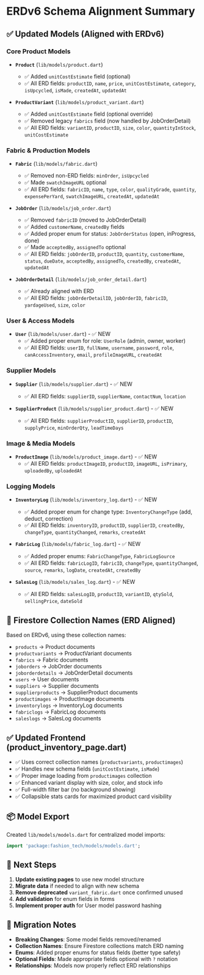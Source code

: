 # ERDv6 Schema Alignment Summary

## ✅ Updated Models (Aligned with ERDv6)

### Core Product Models
- **`Product`** (`lib/models/product.dart`)
  - ✅ Added `unitCostEstimate` field (optional)
  - ✅ All ERD fields: `productID`, `name`, `price`, `unitCostEstimate`, `category`, `isUpcycled`, `isMade`, `createdAt`, `updatedAt`

- **`ProductVariant`** (`lib/models/product_variant.dart`)
  - ✅ Added `unitCostEstimate` field (optional override)
  - ✅ Removed legacy `fabrics` field (now handled by JobOrderDetail)
  - ✅ All ERD fields: `variantID`, `productID`, `size`, `color`, `quantityInStock`, `unitCostEstimate`

### Fabric & Production Models
- **`Fabric`** (`lib/models/fabric.dart`)
  - ✅ Removed non-ERD fields: `minOrder`, `isUpcycled`
  - ✅ Made `swatchImageURL` optional
  - ✅ All ERD fields: `fabricID`, `name`, `type`, `color`, `qualityGrade`, `quantity`, `expensePerYard`, `swatchImageURL`, `createdAt`, `updatedAt`

- **`JobOrder`** (`lib/models/job_order.dart`)
  - ✅ Removed `fabricID` (moved to JobOrderDetail)
  - ✅ Added `customerName`, `createdBy` fields
  - ✅ Added proper enum for status: `JobOrderStatus` (open, inProgress, done)
  - ✅ Made `acceptedBy`, `assignedTo` optional
  - ✅ All ERD fields: `jobOrderID`, `productID`, `quantity`, `customerName`, `status`, `dueDate`, `acceptedBy`, `assignedTo`, `createdBy`, `createdAt`, `updatedAt`

- **`JobOrderDetail`** (`lib/models/job_order_detail.dart`)
  - ✅ Already aligned with ERD
  - ✅ All ERD fields: `jobOrderDetailID`, `jobOrderID`, `fabricID`, `yardageUsed`, `size`, `color`

### User & Access Models
- **`User`** (`lib/models/user.dart`) - ✅ NEW
  - ✅ Added proper enum for role: `UserRole` (admin, owner, worker)
  - ✅ All ERD fields: `userID`, `fullName`, `username`, `password`, `role`, `canAccessInventory`, `email`, `profileImageURL`, `createdAt`

### Supplier Models
- **`Supplier`** (`lib/models/supplier.dart`) - ✅ NEW
  - ✅ All ERD fields: `supplierID`, `supplierName`, `contactNum`, `location`

- **`SupplierProduct`** (`lib/models/supplier_product.dart`) - ✅ NEW
  - ✅ All ERD fields: `supplierProductID`, `supplierID`, `productID`, `supplyPrice`, `minOrderQty`, `leadTimeDays`

### Image & Media Models
- **`ProductImage`** (`lib/models/product_image.dart`) - ✅ NEW
  - ✅ All ERD fields: `productImageID`, `productID`, `imageURL`, `isPrimary`, `uploadedBy`, `uploadedAt`

### Logging Models
- **`InventoryLog`** (`lib/models/inventory_log.dart`) - ✅ NEW
  - ✅ Added proper enum for change type: `InventoryChangeType` (add, deduct, correction)
  - ✅ All ERD fields: `inventoryID`, `productID`, `supplierID`, `createdBy`, `changeType`, `quantityChanged`, `remarks`, `createdAt`

- **`FabricLog`** (`lib/models/fabric_log.dart`) - ✅ NEW
  - ✅ Added proper enums: `FabricChangeType`, `FabricLogSource`
  - ✅ All ERD fields: `fabricLogID`, `fabricID`, `changeType`, `quantityChanged`, `source`, `remarks`, `logDate`, `createdAt`, `createdBy`

- **`SalesLog`** (`lib/models/sales_log.dart`) - ✅ NEW
  - ✅ All ERD fields: `salesLogID`, `productID`, `variantID`, `qtySold`, `sellingPrice`, `dateSold`

## 🔄 Firestore Collection Names (ERD Aligned)

Based on ERDv6, using these collection names:
- `products` → Product documents
- `productvariants` → ProductVariant documents  
- `fabrics` → Fabric documents
- `joborders` → JobOrder documents
- `joborderdetails` → JobOrderDetail documents
- `users` → User documents
- `suppliers` → Supplier documents
- `supplierproducts` → SupplierProduct documents
- `productimages` → ProductImage documents
- `inventorylogs` → InventoryLog documents
- `fabriclogs` → FabricLog documents
- `saleslogs` → SalesLog documents

## ✅ Updated Frontend (product_inventory_page.dart)

- ✅ Uses correct collection names (`productvariants`, `productimages`)
- ✅ Handles new schema fields (`unitCostEstimate`, `isMade`)
- ✅ Proper image loading from `productimages` collection
- ✅ Enhanced variant display with size, color, and stock info
- ✅ Full-width filter bar (no background showing)
- ✅ Collapsible stats cards for maximized product card visibility

## 📦 Model Export

Created `lib/models/models.dart` for centralized model imports:
```dart
import 'package:fashion_tech/models/models.dart';
```

## 🚀 Next Steps

1. **Update existing pages** to use new model structure
2. **Migrate data** if needed to align with new schema
3. **Remove deprecated** `variant_fabric.dart` once confirmed unused
4. **Add validation** for enum fields in forms
5. **Implement proper auth** for User model password hashing

## 🔧 Migration Notes

- **Breaking Changes**: Some model fields removed/renamed
- **Collection Names**: Ensure Firestore collections match ERD naming
- **Enums**: Added proper enums for status fields (better type safety)
- **Optional Fields**: Made appropriate fields optional with `?` notation
- **Relationships**: Models now properly reflect ERD relationships
